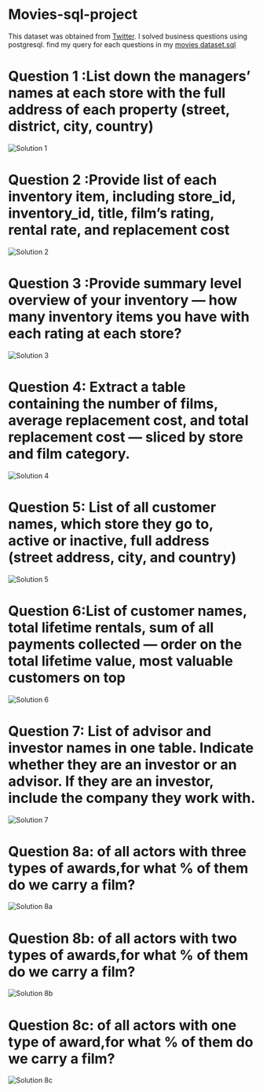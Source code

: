 # Movies-sql-project
This dataset was obtained from [Twitter](https://twitter.com/phemmylasode/status/1656821629614276608?t=H-I9Xz13oCxu7MO3m0I4rw&s=03). I solved business questions using postgresql. find my query for each questions in my [movies dataset.sql](https://github.com/Popsonn/Movies-sql-project/blob/main/movies%20dataset.sql)

# Question 1 :List down the managers’ names at each store with the full address of each property (street, district, city, country)
![Solution 1](https://github.com/Popsonn/Movies-sql-project/blob/main/solution%201.png)

# Question 2 :Provide list of each inventory item, including store_id, inventory_id, title, film’s rating, rental rate, and replacement cost
![Solution 2](https://github.com/Popsonn/Movies-sql-project/blob/main/Solution%202.png)

# Question 3 :Provide summary level overview of your inventory — how many inventory items you have with each rating at each store?
![Solution 3](https://github.com/Popsonn/Movies-sql-project/blob/main/Solution%203.png)

# Question 4: Extract a table containing the number of films, average replacement cost, and total replacement cost — sliced by store and film category.
![Solution 4](https://github.com/Popsonn/Movies-sql-project/blob/main/Solution%204.png)

# Question 5: List of all customer names, which store they go to, active or inactive, full address (street address, city, and country)
![Solution 5](https://github.com/Popsonn/Movies-sql-project/blob/main/Solution%205.png)

# Question 6:List of customer names, total lifetime rentals, sum of all payments collected — order on the total lifetime value, most valuable customers on top
![Solution 6](https://github.com/Popsonn/Movies-sql-project/blob/main/Solution%206.png)

# Question 7: List of advisor and investor names in one table. Indicate whether they are an investor or an advisor. If they are an investor, include the company they work with.
![Solution 7](https://github.com/Popsonn/Movies-sql-project/blob/main/Solution%207.png)

# Question 8a: of all actors with three types of awards,for what % of them do we carry a film? 
![Solution 8a](https://github.com/Popsonn/Movies-sql-project/blob/main/Solution%208(a).png)

# Question 8b: of all actors with two types of awards,for what % of them do we carry a film?
![Solution 8b](https://github.com/Popsonn/Movies-sql-project/blob/main/Solution%208(b).png)

# Question 8c: of all actors with one type of award,for what % of them do we carry a film?
![Solution 8c](https://github.com/Popsonn/Movies-sql-project/blob/main/Solution%208(c).png)
